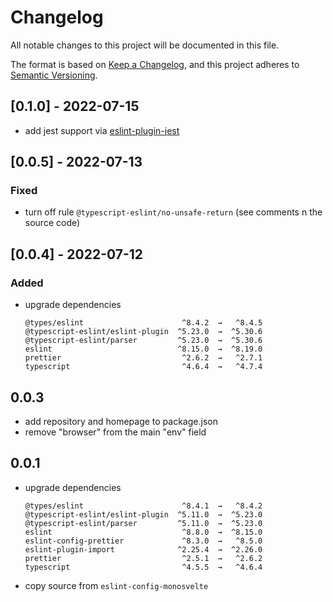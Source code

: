 # Changelog

All notable changes to this project will be documented in this file.

The format is based on [Keep a Changelog](https://keepachangelog.com/en/1.0.0/), and this project
adheres to [Semantic Versioning](https://semver.org/spec/v2.0.0.html).

## [0.1.0] - 2022-07-15

- add jest support via [eslint-plugin-jest](https://www.npmjs.com/package/eslint-plugin-jest)
## [0.0.5] - 2022-07-13

### Fixed

-   turn off rule `@typescript-eslint/no-unsafe-return` (see comments n the source code)

## [0.0.4] - 2022-07-12

### Added

-   upgrade dependencies
    ```
    @types/eslint                      ^8.4.2  →   ^8.4.5
    @typescript-eslint/eslint-plugin  ^5.23.0  →  ^5.30.6
    @typescript-eslint/parser         ^5.23.0  →  ^5.30.6
    eslint                            ^8.15.0  →  ^8.19.0
    prettier                           ^2.6.2  →   ^2.7.1
    typescript                         ^4.6.4  →   ^4.7.4
    ```

## 0.0.3

-   add repository and homepage to package.json
-   remove "browser" from the main "env" field

## 0.0.1

-   upgrade dependencies
    ```
    @types/eslint                      ^8.4.1  →   ^8.4.2
    @typescript-eslint/eslint-plugin  ^5.11.0  →  ^5.23.0
    @typescript-eslint/parser         ^5.11.0  →  ^5.23.0
    eslint                             ^8.8.0  →  ^8.15.0
    eslint-config-prettier             ^8.3.0  →   ^8.5.0
    eslint-plugin-import              ^2.25.4  →  ^2.26.0
    prettier                           ^2.5.1  →   ^2.6.2
    typescript                         ^4.5.5  →   ^4.6.4
    ```
-   copy source from `eslint-config-monosvelte`
